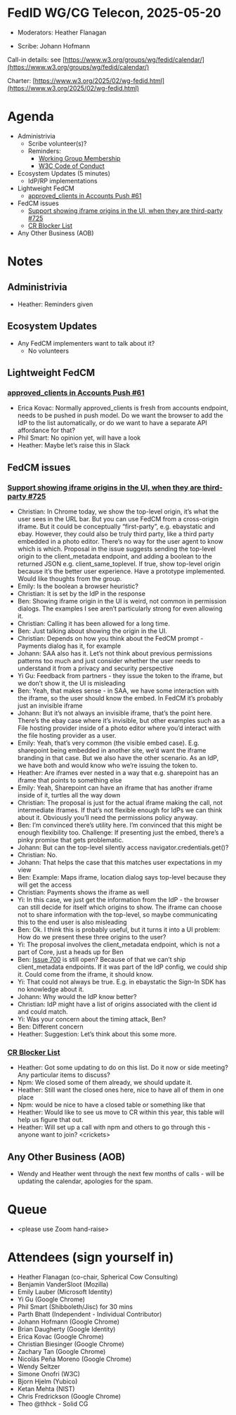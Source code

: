 # FedID WG/CG Telecon, 2025-05-20

* Moderators: Heather Flanagan

* Scribe: Johann Hofmann

Call-in details: see [https://www.w3.org/groups/wg/fedid/calendar/](https://www.w3.org/groups/wg/fedid/calendar/) 

Charter: [https://www.w3.org/2025/02/wg-fedid.html](https://www.w3.org/2025/02/wg-fedid.html) 

# Agenda

* Administrivia  
  * Scribe volunteer(s)?  
  * Reminders:   
    * [Working Group Membership](https://www.w3.org/groups/wg/fedid/)  
    * [W3C Code of Conduct](https://www.w3.org/policies/code-of-conduct/)  
* Ecosystem Updates (5 minutes)  
  * IdP/RP implementations  
* Lightweight FedCM  
  * [approved\_clients in Accounts Push \#61](https://github.com/fedidcg/LightweightFedCM/issues/61)  
* FedCM issues  
  * [Support showing iframe origins in the UI, when they are third-party \#725](https://github.com/w3c-fedid/FedCM/issues/725)  
  * [CR Blocker List](https://github.com/w3c-fedid/FedCM/wiki/Status-of-FPWD%E2%80%90identified-Issues-\(Consensus-Blockers-for-CR\))  
* Any Other Business (AOB)

# 

# Notes

## Administrivia

* Heather: Reminders given

## Ecosystem Updates 

* Any FedCM implementers want to talk about it?  
  * No volunteers

## Lightweight FedCM

### [approved\_clients in Accounts Push \#61](https://github.com/fedidcg/LightweightFedCM/issues/61)

* Erica Kovac: Normally approved\_clients is fresh from accounts endpoint, needs to be pushed in push model. Do we want the browser to add the IdP to the list automatically, or do we want to have a separate API affordance for that?  
* Phil Smart: No opinion yet, will have a look  
* Heather: Maybe let’s raise this in Slack

## FedCM issues

### [Support showing iframe origins in the UI, when they are third-party \#725](https://github.com/w3c-fedid/FedCM/issues/725)

* Christian: In Chrome today, we show the top-level origin, it’s what the user sees in the URL bar. But you can use FedCM from a cross-origin iframe. But it could be conceptually “first-party”, e.g. ebaystatic and ebay. However, they could also be truly third party, like a third party embedded in a photo editor. There’s no way for the user agent to know which is which. Proposal in the issue suggests sending the top-level origin to the client\_metadata endpoint, and adding a boolean to the returned JSON e.g. client\_same\_toplevel. If true, show top-level origin because it’s the better user experience. Have a prototype implemented. Would like thoughts from the group.  
* Emily: Is the boolean a browser heuristic?  
* Christian: It is set by the IdP in the response  
* Ben: Showing iframe origin in the UI is weird, not common in permission dialogs. The examples I see aren’t particularly strong for even allowing it.  
* Christian: Calling it has been allowed for a long time.  
* Ben: Just talking about showing the origin in the UI.  
* Christian: Depends on how you think about the FedCM prompt \- Payments dialog has it, for example  
* Johann: SAA also has it. Let’s not think about previous permissions patterns too much and just consider whether the user needs to understand it from a privacy and security perspective  
* Yi Gu: Feedback from partners \- they issue the token to the iframe, but we don’t show it, the UI is misleading  
* Ben: Yeah, that makes sense \- in SAA, we have some interaction with the iframe, so the user should know the embed. In FedCM it’s probably just an invisible iframe  
* Johann: But it’s not always an invisible iframe, that’s the point here. There’s the ebay case where it’s invisible, but other examples such as a File hosting provider inside of a photo editor where you’d interact with the file hosting provider as a user.  
* Emily: Yeah, that’s very common (the visible embed case). E.g. sharepoint being embedded in another site, we’d want the iframe branding in that case. But we also have the other scenario. As an IdP, we have both and would know who we’re issuing the token to.  
* Heather: Are iframes ever nested in a way that e.g. sharepoint has an iframe that points to something else  
* Emily: Yeah, Sharepoint can have an iframe that has another iframe inside of it, turtles all the way down  
* Christian: The proposal is just for the actual iframe making the call, not intermediate iframes. If that’s not flexible enough for IdPs we can think about it. Obviously you’ll need the permissions policy anyway.  
* Ben: I’m convinced there’s utility here. I’m convinced that this might be enough flexibility too. Challenge: If presenting just the embed, there’s a pinky promise that gets problematic.  
* Johann: But can the top-level silently access navigator.credentials.get()?  
* Christian: No.  
* Johann: That helps the case that this matches user expectations in my view  
* Ben: Example: Maps iframe, location dialog says top-level because they will get the access  
* Christian: Payments shows the iframe as well  
* Yi: In this case, we just get the information from the IdP \- the browser can still decide for itself which origins to show. The iframe can choose not to share information with the top-level, so maybe communicating this to the end user is also misleading  
* Ben: Ok. I think this is probably useful, but it turns it into a UI problem: How do we present these three origins to the user?  
* Yi: The proposal involves the client\_metadata endpoint, which is not a part of Core, just a heads up for Ben  
* Ben: [Issue 700](https://github.com/w3c-fedid/FedCM/issues/700) is still open? Because of that we can’t ship client\_metadata endpoints. If it was part of the IdP config, we could ship it. Could come from the iframe, it should know.  
* Yi: That could not always be true. E.g. in ebaystatic the Sign-In SDK has no knowledge about it.  
* Johann: Why would the IdP know better?  
* Christian: IdP might have a list of origins associated with the client id and could match.  
* Yi: Was your concern about the timing attack, Ben?  
* Ben: Different concern  
* Heather: Suggestion: Let’s think about this some more.

### [CR Blocker List](https://github.com/w3c-fedid/FedCM/wiki/Status-of-FPWD%E2%80%90identified-Issues-\(Consensus-Blockers-for-CR\))

* Heather: Got some updating to do on this list. Do it now or side meeting? Any particular items to discuss?  
* Npm: We closed some of them already, we should update it.  
* Heather: Still want the closed ones here, nice to have all of them in one place  
* Npm: would be nice to have a closed table or something like that  
* Heather: Would like to see us move to CR within this year, this table will help us figure that out.  
* Heather: Will set up a call with npm and others to go through this \- anyone want to join? \<crickets\>

## 

## Any Other Business (AOB)

* Wendy and Heather went through the next few months of calls \- will be updating the calendar, apologies for the spam.

	

# Queue 

*  \<please use Zoom hand-raise\>

# Attendees (sign yourself in)

* Heather Flanagan (co-chair, Spherical Cow Consulting)  
* Benjamin VanderSloot (Mozilla)  
* Emily Lauber (Microsoft Identity)  
* Yi Gu (Google Chrome)  
* Phil Smart (Shibboleth/Jisc) for 30 mins  
* Parth Bhatt (Independent \- Individual Contributor)  
* Johann Hofmann (Google Chrome)  
* Brian Daugherty (Google Identity)  
* Erica Kovac (Google Chrome)  
* Christian Biesinger (Google Chrome)  
* Zachary Tan (Google Chrome)  
* Nicolás Peña Moreno (Google Chrome)  
* Wendy Seltzer  
* Simone Onofri (W3C)  
* Bjorn Hjelm (Yubico)  
* Ketan Mehta (NIST)  
* Chris Fredrickson (Google Chrome)  
* Theo @thhck \- Solid CG

